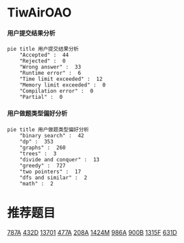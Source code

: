 # TiwAirOAO

<!-- tabs:start -->



#### **用户提交结果分析**

```mermaid
pie title 用户提交结果分析
    "Accepted" :  44
    "Rejected" :  0
    "Wrong answer" :  33
    "Runtime error" :  6
    "Time limit exceeded" :  12
    "Memory limit exceeded" :  0
    "Compilation error" :  0
    "Partial" :  0
```

#### **用户做题类型偏好分析**

```mermaid
pie title 用户做题类型偏好分析
    "binary search" :  42
    "dp" :  353
    "graphs" :  260
    "trees" :  3
    "divide and conquer" :  13
    "greedy" :  727
    "two pointers" :  17
    "dfs and similar" :  2
    "math" :  2
```



<!-- tabs:end -->
# 推荐题目
[787A](https://codeforces.com/contest/787/problem/A)
[432D](https://codeforces.com/contest/432/problem/D)
[13701](https://codeforces.com/contest/1370/problem/1)
[477A](https://codeforces.com/contest/477/problem/A)
[208A](https://codeforces.com/contest/208/problem/A)
[1424M](https://codeforces.com/contest/1424/problem/M)
[986A](https://codeforces.com/contest/986/problem/A)
[900B](https://codeforces.com/contest/900/problem/B)
[1315F](https://codeforces.com/contest/1315/problem/F)
[631D](https://codeforces.com/contest/631/problem/D)
